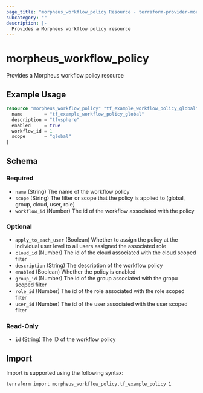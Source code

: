 ```yaml
---
page_title: "morpheus_workflow_policy Resource - terraform-provider-morpheus"
subcategory: ""
description: |-
  Provides a Morpheus workflow policy resource
---
```


# morpheus_workflow_policy

Provides a Morpheus workflow policy resource

## Example Usage

```terraform
resource "morpheus_workflow_policy" "tf_example_workflow_policy_global" {
  name        = "tf_example_workflow_policy_global"
  description = "tfvsphere"
  enabled     = true
  workflow_id = 1
  scope       = "global"
}
```

<!-- schema generated by tfplugindocs -->
## Schema

### Required

- `name` (String) The name of the workflow policy
- `scope` (String) The filter or scope that the policy is applied to (global, group, cloud, user, role)
- `workflow_id` (Number) The id of the workflow associated with the policy

### Optional

- `apply_to_each_user` (Boolean) Whether to assign the policy at the individual user level to all users assigned the associated role
- `cloud_id` (Number) The id of the cloud associated with the cloud scoped filter
- `description` (String) The description of the workflow policy
- `enabled` (Boolean) Whether the policy is enabled
- `group_id` (Number) The id of the group associated with the gropu scoped filter
- `role_id` (Number) The id of the role associated with the role scoped filter
- `user_id` (Number) The id of the user associated with the user scoped filter

### Read-Only

- `id` (String) The ID of the workflow policy

## Import

Import is supported using the following syntax:

```shell
terraform import morpheus_workflow_policy.tf_example_policy 1
```
